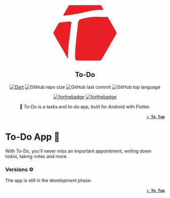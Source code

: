 <div align="center">

<img src="https://github.com/Hossam-Sayed/fancy-todo-app/blob/master/to_do_logo.svg" width="200"/>

## To-Do

[![Dart](https://github.com/Hossam-Sayed/fancy-todo-app/actions/workflows/dart.yml/badge.svg)](https://github.com/Hossam-Sayed/fancy-todo-app/actions/workflows/dart.yml) ![GitHub repo size](https://img.shields.io/github/repo-size/Hossam-Sayed/fancy-todo-app) ![GitHub last commit](https://img.shields.io/github/last-commit/Hossam-Sayed/fancy-todo-app) ![GitHub top language](https://img.shields.io/github/languages/top/Hossam-Sayed/fancy-todo-app)

[![forthebadge](https://forthebadge.com/images/badges/built-with-love.svg)](https://forthebadge.com) [![forthebadge](https://forthebadge.com/images/badges/built-for-android.svg)](https://forthebadge.com)

📝 To-Do is a tasks and to-do app, built for Android with Flutter.
</div>
 
<div align=right>

**[`↑ To Top`](#top)**
</div>

# To-Do App 📝

With To-Do, you'll never miss an important appointment, writing down todos, taking notes and more.

### Versions ⚙

The app is still in the development phase.
  
<div align=right>

**[`↑ To Top`](#top)**
</div>
